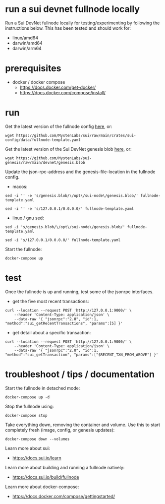 # run a sui devnet fullnode locally

Run a Sui DevNet fullnode locally for testing/experimenting by following the instructions below. This has been tested and should work for:

- linux/amd64
- darwin/amd64 
- darwin/arm64

# prerequisites

- docker / docker compose
    - https://docs.docker.com/get-docker/
    - https://docs.docker.com/compose/install/

# run

Get the latest version of the fullnode config [here](https://github.com/MystenLabs/sui/raw/main/crates/sui-config/data/fullnode-template.yaml), or:

```wget https://github.com/MystenLabs/sui/raw/main/crates/sui-config/data/fullnode-template.yaml```

Get the latest version of the Sui DevNet genesis blob [here](https://github.com/MystenLabs/sui-genesis/raw/main/devnet/genesis.blob), or:

```wget https://github.com/MystenLabs/sui-genesis/raw/main/devnet/genesis.blob```

Update the json-rpc-address and the genesis-file-location in the fullnode config.

- macos:

```sed -i '' -e 's/genesis.blob/\/opt\/sui-node\/genesis.blob/' fullnode-template.yaml```

```sed -i '' -e 's/127.0.0.1/0.0.0.0/' fullnode-template.yaml```

- linux / gnu sed:

```sed -i 's/genesis.blob/\/opt\/sui-node\/genesis.blob/' fullnode-template.yaml```

```sed -i 's/127.0.0.1/0.0.0.0/' fullnode-template.yaml```


Start the fullnode:

```docker-compose up```

# test

Once the fullnode is up and running, test some of the jsonrpc interfaces.

- get the five most recent transactions:

```
curl --location --request POST 'http://127.0.0.1:9000/' \
    --header 'Content-Type: application/json' \
    --data-raw '{ "jsonrpc":"2.0", "id":1, "method":"sui_getRecentTransactions", "params":[5] }'
```

- get detail about a specific transaction:

```
curl --location --request POST 'http://127.0.0.1:9000/' \
    --header 'Content-Type: application/json' \
    --data-raw '{ "jsonrpc":"2.0", "id":1, "method":"sui_getTransaction", "params":["$RECENT_TXN_FROM_ABOVE"] }'
```

# troubleshoot / tips / documentation

Start the fullnode in detached mode:

```docker-compose up -d```

Stop the fullnode using:

```docker-compose stop```

Take everything down, removing the container and volume. Use this to start completely fresh (image, config, or genesis updates):

```docker-compose down --volumes```

Learn more about sui:
- https://docs.sui.io/learn

Learn more about building and running a fullnode natively:
- https://docs.sui.io/build/fullnode

Learn more about docker-compose:
- https://docs.docker.com/compose/gettingstarted/